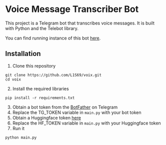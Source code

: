 # Voice Message Transcriber Bot
This project is a Telegram bot that transcribes voice messages. It is built with Python and the Telebot library.

You can find running instance of this bot [here](https://t.me/voix_bot).

## Installation

1. Clone this repository 
```
git clone https://github.com/L1S69/voix.git
cd voix
```
2. Install the required libraries
```
pip install -r requirements.txt
```
3. Obtain a bot token from the [BotFather](https://t.me/BotFather) on Telegram
4. Replace the TG_TOKEN variable in `main.py` with your bot token
5. Obtain a Huggingface token [here](https://huggingface.co/settings/tokens)
6. Replace the HF_TOKEN variable in `main.py` with your Huggingface token
7. Run it
```
python main.py
```